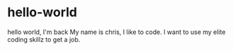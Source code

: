 # hello-world
hello world, I'm back
My name is chris, I like to code. I want to use my elite coding skillz to get a job.
